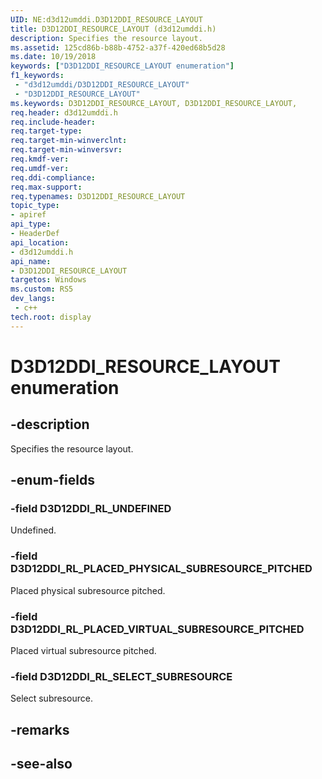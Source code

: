```yaml
---
UID: NE:d3d12umddi.D3D12DDI_RESOURCE_LAYOUT
title: D3D12DDI_RESOURCE_LAYOUT (d3d12umddi.h)
description: Specifies the resource layout.
ms.assetid: 125cd86b-b88b-4752-a37f-420ed68b5d28
ms.date: 10/19/2018
keywords: ["D3D12DDI_RESOURCE_LAYOUT enumeration"]
f1_keywords:
 - "d3d12umddi/D3D12DDI_RESOURCE_LAYOUT"
 - "D3D12DDI_RESOURCE_LAYOUT"
ms.keywords: D3D12DDI_RESOURCE_LAYOUT, D3D12DDI_RESOURCE_LAYOUT, 
req.header: d3d12umddi.h
req.include-header:
req.target-type:
req.target-min-winverclnt:
req.target-min-winversvr:
req.kmdf-ver:
req.umdf-ver:
req.ddi-compliance:
req.max-support:
req.typenames: D3D12DDI_RESOURCE_LAYOUT
topic_type: 
- apiref
api_type: 
- HeaderDef
api_location: 
- d3d12umddi.h
api_name: 
- D3D12DDI_RESOURCE_LAYOUT
targetos: Windows
ms.custom: RS5
dev_langs:
 - c++
tech.root: display
---
```


# D3D12DDI_RESOURCE_LAYOUT enumeration

## -description

Specifies the resource layout.

## -enum-fields

### -field D3D12DDI_RL_UNDEFINED

Undefined.

### -field D3D12DDI_RL_PLACED_PHYSICAL_SUBRESOURCE_PITCHED

Placed physical subresource pitched.

### -field D3D12DDI_RL_PLACED_VIRTUAL_SUBRESOURCE_PITCHED

Placed virtual subresource pitched.

### -field D3D12DDI_RL_SELECT_SUBRESOURCE

Select subresource.

## -remarks

## -see-also
